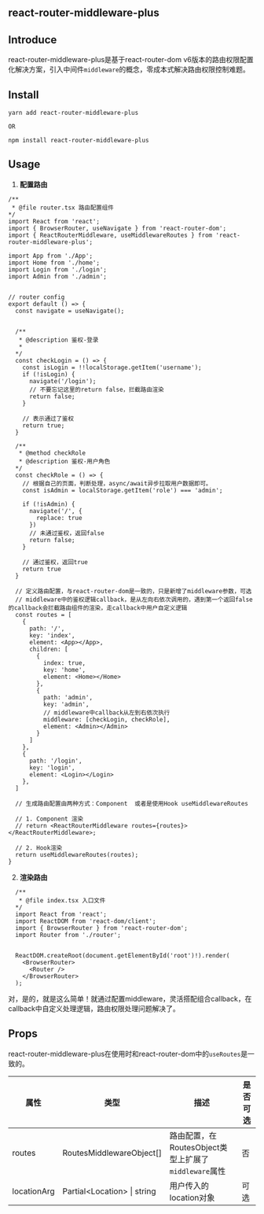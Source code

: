 ## react-router-middleware-plus

## Introduce
react-router-middleware-plus是基于react-router-dom v6版本的路由权限配置化解决方案，引入中间件`middleware`的概念，零成本式解决路由权限控制难题。

## Install

```shell
yarn add react-router-middleware-plus

OR 

npm install react-router-middleware-plus
```

## Usage
1. **配置路由**
  ```tsx
  /**
   * @file router.tsx 路由配置组件
  */
  import React from 'react';
  import { BrowserRouter, useNavigate } from 'react-router-dom';
  import { ReactRouterMiddleware, useMiddlewareRoutes } from 'react-router-middleware-plus';

  import App from './App';
  import Home from './home';
  import Login from './login';
  import Admin from './admin';


  // router config
  export default () => {
    const navigate = useNavigate();


    /**
     * @description 鉴权-登录
     * 
    */
    const checkLogin = () => {
      const isLogin = !!localStorage.getItem('username');
      if (!isLogin) {
        navigate('/login');
        // 不要忘记这里的return false，拦截路由渲染
        return false;
      }

      // 表示通过了鉴权
      return true;
    }

    /**
     * @method checkRole
     * @description 鉴权-用户角色
    */
    const checkRole = () => {
      // 根据自己的页面，判断处理，async/await异步拉取用户数据即可。
      const isAdmin = localStorage.getItem('role') === 'admin';

      if (!isAdmin) {
        navigate('/', {
          replace: true
        })
        // 未通过鉴权，返回false
        return false;
      }

      // 通过鉴权，返回true
      return true
    }

    // 定义路由配置，与react-router-dom是一致的，只是新增了middleware参数，可选
    // middleware中的鉴权逻辑callback，是从左向右依次调用的，遇到第一个返回false的callback会拦截路由组件的渲染，走callback中用户自定义逻辑
    const routes = [
      {
        path: '/',
        key: 'index',
        element: <App></App>,
        children: [
          {
            index: true,
            key: 'home',
            element: <Home></Home>
          },
          {
            path: 'admin',
            key: 'admin',
            // middleware中callback从左到右依次执行
            middleware: [checkLogin, checkRole],
            element: <Admin></Admin>
          }
        ]
      },
      {
        path: '/login',
        key: 'login',
        element: <Login></Login>
      },
    ]

    // 生成路由配置由两种方式：Component  或者是使用Hook useMiddlewareRoutes
        
    // 1. Component 渲染
    // return <ReactRouterMiddleware routes={routes}></ReactRouterMiddleware>;
    
    // 2. Hook渲染
    return useMiddlewareRoutes(routes);
  }
  ```
2. **渲染路由**

  ```tsx
    /**
     * @file index.tsx 入口文件
    */
    import React from 'react';
    import ReactDOM from 'react-dom/client';
    import { BrowserRouter } from 'react-router-dom';
    import Router from './router';


    ReactDOM.createRoot(document.getElementById('root')!).render(
      <BrowserRouter>
        <Router />
      </BrowserRouter>
    );
  ```

对，是的，就是这么简单！就通过配置middleware，灵活搭配组合callback，在callback中自定义处理逻辑，路由权限处理问题解决了。

## Props
react-router-middleware-plus在使用时和react-router-dom中的`useRoutes`是一致的。


| 属性 | 类型 | 描述 | 是否可选 |
| --- | --- |  --- |  --- |
| routes  | RoutesMiddlewareObject[]  | 路由配置，在RoutesObject类型上扩展了`middleware`属性 | 否 |
| locationArg | Partial\<Location\> \| string | 用户传入的location对象 | 可选 |



